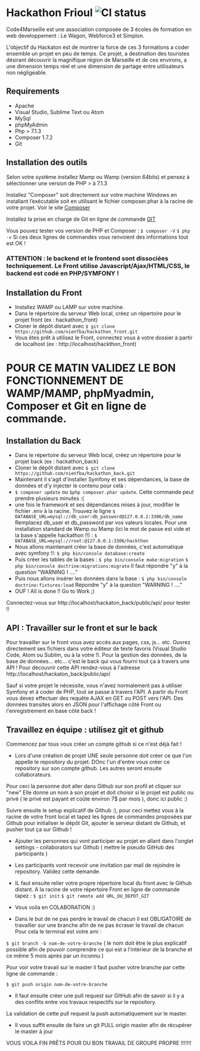 # Hackathon Frioul ![CI status](http://myprovence.code4marseille.fr/media/logo/code4marseille.png)

Code4Marseille est une association composée de 3 écoles de formation en web developpement : Le Wagon, Webforce3 et Simplon.

L'objectif du Hackaton est de montrer la force de ces 3 formations a coder ensemble un projet en peu de temps. Ce projet, a destination des touristes désirant découvrir la magnifique région de Marseille et de ces environs, a une dimension temps réel et une dimension de partage entre utilisateurs non négligeable.

## Requirements
* Apache
* Visual Studio, Sublime Text ou Atom
* MySql
* phpMyAdmin
* Php > 7.1.3
* Composer 1.7.2
* Git

## Installation des outils

Selon votre système installez Mamp ou Wamp (version 64bits) et pensez à sélectionner une version de PHP > à 7.1.3

Installez "Composer" soit directement sur votre machine Windows en installant l’exécutable soit en utilisant le fichier composer.phar à la racine de votre projet. 
Voir le site [Composer](https://getcomposer.org/download/)

Installez la prise en charge de Git en ligne de commande [GIT](https://git-scm.com/downloads)

Vous pouvez tester vos version de PHP et Composer :
`$ composer -V`
`$ php -v`
Si ces deux lignes de commandes vous renvoient des informations tout est OK !

### ATTENTION : le backend et le frontend sont dissociées techniquement. Le Front utilise Javascript/Ajax/HTML/CSS, le backend est codé en PHP/SYMFONY !

## Installation du Front

* Installez WAMP ou LAMP sur votre machine. 
* Dans le répertoire du serveur Web local, créez un répertoire pour le projet front (ex : hackathon_front)
* Cloner le dépôt distant avec `$ git clone https://github.com/nienfba/hackathon_front.git`
* Vous êtes prêt à utilisez le Front, connectez vous à votre dossier à partir de localhost (ex : http://localhost/hackthon_front)

# POUR CE MATIN VALIDEZ LE BON FONCTIONNEMENT DE WAMP/MAMP, phpMyadmin, Composer et Git en ligne de commande. 

## Installation du Back

* Dans le répertoire du serveur Web local, créez un répertoire pour le projet back (ex : hackathon_back)
* Cloner le dépôt distant avec `$ git clone https://github.com/nienfba/hackathon_back.git`
* Maintenant il s'agit d'installer Symfony et ses dépendances, la base de données et d'y injecter le contenu pour celà :
 * `$ composer update` ou `$php composer.phar update`. Cette commande peut prendre plusieurs minutes :(
 * une fois le framework et ses dépendances mises à jour, modifier le fichier .env à la racine. Trouvez le ligne `$ DATABASE_URL=mysql://db_user:db_password@127.0.0.1:3306/db_name` 
Remplacez db_user et db_password par vos valeurs locales. Pour une installation standard de Wamp ou Mamp (ici le mot de passe est vide et la base s'appelle hackathon !!) : 
`$ DATABASE_URL=mysql://root:@127.0.0.1:3306/hackthon`
 * Nous allons maintenant créer la base de données, c'est automatique avec symfony !!:
`$ php bin/console database:create`
 * Puis créer les tables de la bases :
 `$ php bin/console make:migration`
 `$ php bin/console doctrine:migrations:migrate`
Il faut répondre "y" à la question "WARNING ! ...."
 * Puis nous allons insérer les données dans la base : 
 `$ php bin/console doctrine:fixtures:load`
Répondre "y" à la question "WARNING ! ...."
* OUF ! All is done !! Go to Work ;)

Connectez-vous sur http://localhost/hackaton_back/public/api/ pour tester !!


## API : Travailler sur le front et sur le back 

Pour travailler sur le front vous avez accès aux pages, css, js... etc. Ouvrez directement ses fichiers dans votre éditeur de texte favoris (Visual Studio Code, Atom ou Sublim, ou à la votre !). 
Pour la gestion des données, de la base de données... etc... c'est le back qui vous fourni tout ça à travers une API ! Pour découvrir cette API rendez-vous à l'adresse http://localhost/hackaton_back/public/api/

Sauf si votre projet le nécessite, vous n'avez normalement pas à utiliser Symfony et à coder de PHP, tout se passe à travers l'API. A partir du Front vous devez effectuer des requête AJAX en GET ou POST vers l'API. Des données transites alors en JSON pour l'affichage côté Front ou l'enregistrement en base côté back !

## Travaillez en équipe : utilisez git et github

Commencez par tous vous créer un compte github si ce n'est déjà fait !

* Lors d'une création de projet UNE seule personne doit créer ce que l'on appelle
le repository du projet. DOnc l'un d'entre vous créer ce repository sur son compte github. Les autres seront ensuite collaborateurs.

Pour ceci la personne doit aller dans Github sur son profil et cliquer sur "new"
Elle donne un nom à son projet et doit choisir si le projet est public ou privé ( le privé est payant et coûte environ 7$ par mois ), donc ici public :)

Suivre ensuite le setup explicatif de Github :), pour ceci mettez vous à la racine de votre front local et tapez les lignes de commandes proposées par Github pour initialiser le dépôt Git, ajouter le serveur distant de Github, et pusher tout ça sur Github !

* Ajouter les personnes qui vont participer au projet en allant dans l'onglet settings - collaborators sur Github
( mettre le pseudo GitHub des participants )


* Les participants vont recevoir une invitation par mail de rejoindre le repository. Validez cette demande.

* IL faut ensuite relier votre propre répertoire local du front avec le Github distant. A la racine de votre répertoire Front en ligne de commande tapez :
`$ git init`
`$ git remote add URL_DU_DEPOT_GIT`

* Vous voila en COLABORATION :)

* Dans le but de ne pas perdre le travail de chacun il est OBLIGATOIRE de travailler sur une branche afin de ne pas écraser le travail de chacun
Pour cela le terminal est votre ami :

`$ git branch -b nom-de-votre-branche` ( le nom doit être le plus explicatif possible afin de pouvoir comprendre ce qui est a l'intérieur de la branche et ce même 5 mois après par un inconnu )

Pour voir votre travail sur le master il faut pusher votre branche par cette ligne de commande :

`$ git push origin nom-de-votre-branche`

* Il faut ensuite créer une pull request sur GitHub afin de savoir si il y a des conflits entre vos travaux respectifs sur le repository.

La validation de cette pull request la push automatiquement sur le master.

* Il vous suffit ensuite de faire un git PULL origin master afin de récupérer le master à jour


VOUS VOILA FIN PRÊTS POUR DU BON TRAVAIL DE GROUPE PROPRE !!!!!!!




